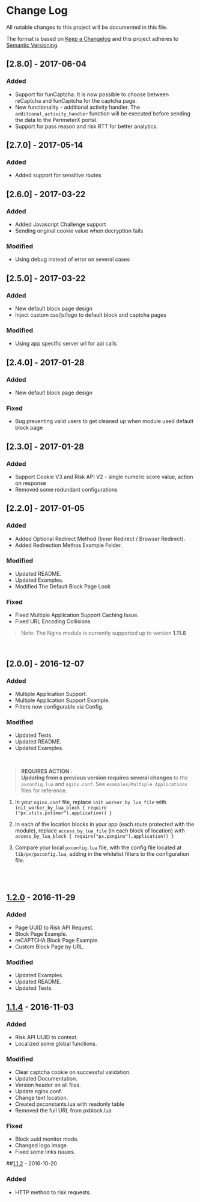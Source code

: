 # Change Log

All notable changes to this project will be documented in this file.

The format is based on [Keep a Changelog](http://keepachangelog.com/)
and this project adheres to [Semantic Versioning](http://semver.org/).


## [2.8.0] - 2017-06-04
### Added
- Support for funCaptcha. It is now possible to choose between reCaptcha and funCaptcha for the captcha page. 
- New functionality - additional activity handler. The `additional_activity_handler` function will be executed before sending the data to the PerimeterX portal.
- Support for pass reason and risk RTT for better analytics.

## [2.7.0] - 2017-05-14
### Added
- Added support for sensitive routes

## [2.6.0] - 2017-03-22
### Added
- Added Javascript Challenge support
- Sending original cookie value when decryption fails
### Modified
- Using debug instead of error on several cases

## [2.5.0] - 2017-03-22
### Added
- New default block page design
- Inject custom css/js/logo to default block and captcha pages
### Modified
- Using app specific server url for api calls

## [2.4.0] - 2017-01-28
### Added
- New default block page design 
### Fixed
- Bug preventing valid users to get cleaned up when module used default block page
 
## [2.3.0] - 2017-01-28
### Added
- Support Cookie V3 and Risk API V2 - single numeric score value, action on response
- Removed some redundant configurations

## [2.2.0] - 2017-01-05
### Added
- Added Optional Redirect Method (Inner Redirect / Browser Redirect).
- Added Redirection Methos Example Folder.

### Modified
- Updated README.
- Updated Examples.
- Modified The Default Block Page Look


### Fixed
- Fixed Multiple Application Support Caching Issue.
- Fixed URL Encoding Collisions

>Note: The Nginx module is currently supported up to version **1.11.6**

<br>




## [2.0.0] - 2016-12-07
### Added
- Multiple Application Support.
- Multiple Application Support Example.
- Filters now configurable via Config.

### Modified
- Updated Tests.
- Updated README.
- Updated Examples.

<br>

> **REQUIRES ACTION** :
> <br>
> **Updating from a previous version requires several changes** to the `pxconfig.lua` and `nginx.conf`.
> See `examples/Multiple Applications` files for reference.

1. In your `nginx.conf` file, replace `init_worker_by_lua_file` with `init_worker_by_lua_block { require ("px.utils.pxtimer").application() }`

2. In each of the location blocks in your app (each route protected with the module), replace `access_by_lua_file` (in each block of location) with `access_by_lua_block { require("px.pxnginx").application() }`

3. Compare your local `pxconfig.lua` file, with the config file located at `lib/px/pxconfig.lua`, adding in the whitelist filters to the configuration file. 

<br><br>



## [1.2.0] - 2016-11-29
### Added
- Page UUID to Risk API Request.
- Block Page Example.
- reCAPTCHA Block Page Example.
- Custom Block Page by URL.

### Modified
- Updated Examples.
- Updated README.
- Updated Tests.


## [1.1.4] - 2016-11-03
### Added
- Risk API UUID to context.
- Localized some global functions.

### Modified
- Clear captcha cookie on successful validation.
- Updated Documentation.
- Version header on all files.
- Update nginx.conf.
- Change text location.
- Created pxconstants.lua with readonly table
- Removed the full URL from pxblock.lua

### Fixed
- Block uuid monitor mode.
- Changed logo image.
- Fixed some links issues.

##[1.1.2] - 2016-10-20
### Added
- HTTP method to risk requests.


[1.2.0]: https://github.com/PerimeterX/perimeterx-nginx-plugin/tree/v1.2.0
[1.1.4]: https://github.com/PerimeterX/perimeterx-nginx-plugin/releases/tag/v1.1.4
[1.1.2]: https://github.com/PerimeterX/perimeterx-php-sdk/releases/tag/v1.3.15

